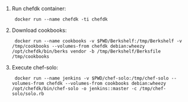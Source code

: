 1. Run chefdk container:

		docker run --name chefdk -ti chefdk

2. Download cookbooks:

		docker run --name cookbooks -v $PWD/Berkshelf:/tmp/Berkshelf -v /tmp/cookbooks --volumes-from chefdk debian:wheezy /opt/chefdk/bin/berks vendor -b /tmp/Berkshelf/Berksfile /tmp/cookbooks

3. Execute chef-solo:

		docker run --name jenkins -v $PWD/chef-solo:/tmp/chef-solo --volumes-from chefdk --volumes-from cookbooks debian:wheezy /opt/chefdk/bin/chef-solo -o jenkins::master -c /tmp/chef-solo/solo.rb
